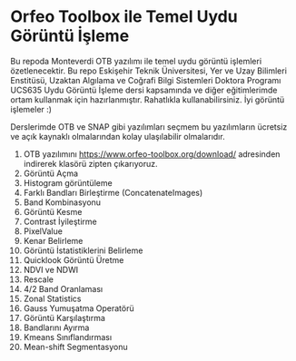 # Orfeo Toolbox ile Temel Uydu Görüntü İşleme

Bu repoda Monteverdi OTB yazılımı ile temel uydu görüntü işlemleri özetlenecektir. Bu repo Eskişehir Teknik Üniversitesi, Yer ve Uzay Bilimleri Enstitüsü, Uzaktan Algılama ve Coğrafi Bilgi Sistemleri Doktora Programı UCS635 Uydu Görüntü İşleme dersi kapsamında ve diğer eğitimlerimde ortam kullanmak için hazırlanmıştır. Rahatlıkla kullanabilirsiniz. İyi görüntü işlemeler :)

Derslerimde OTB ve SNAP gibi yazılımları seçmem bu yazılımların ücretsiz ve açık kaynaklı olmalarından kolay ulaşılabilir olmalarıdır. 

1. OTB yazılımını https://www.orfeo-toolbox.org/download/ adresinden indirerek klasörü zipten çıkarıyoruz.  
2. Görüntü Açma
3. Histogram görüntüleme	
4. Farklı Bandları Birleştirme (ConcatenateImages)	
5. Band Kombinasyonu	
6. Görüntü Kesme	
7. Contrast İyileştirme
8. PixelValue	
9. Kenar Belirleme	
10. Görüntü İstatistiklerini Belirleme	
11.	Quicklook Görüntü Üretme	
12.	NDVI ve NDWI
13.	Rescale	
14.	4/2 Band Oranlaması
15.	Zonal Statistics	
16.	Gauss Yumuşatma Operatörü	
17.	Görüntü Karşılaştırma	
18.	Bandlarını Ayırma	
19. Kmeans Sınıflandırması	
20.	Mean-shift Segmentasyonu
